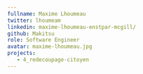 ```yaml
---
fullname: Maxime Lhoumeau
twitter: lhoumeam
linkedin: maxime-lhoumeau-enstpar-mcgill/
github: Makitsu
role: Software Engineer
avatar: maxime-lhoumeau.jpg
projects:
   - 4_redecoupage-citoyen
---
```

